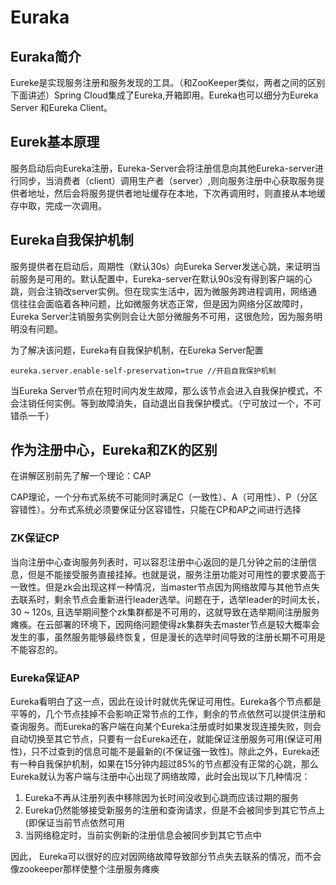 # Euraka

## Euraka简介

Eureke是实现服务注册和服务发现的工具。（和ZooKeeper类似，两者之间的区别下面讲述）Spring Cloud集成了Eureka,开箱即用。Eureka也可以细分为Eureka Server 和Eureka Client。

## Eurek基本原理

服务启动后向Eureka注册，Eureka-Server会将注册信息向其他Eureka-server进行同步，当消费者（client）调用生产者（server）,则向服务注册中心获取服务提供者地址，然后会将服务提供者地址缓存在本地，下次再调用时，则直接从本地缓存中取，完成一次调用。

## Eureka自我保护机制

服务提供者在启动后，周期性（默认30s）向Eureka Server发送心跳，来证明当前服务是可用的。默认配置中，Eureka-server在默认90s没有得到客户端的心跳，则会注销改server实例。但在现实生活中，因为微服务跨进程调用，网络通信往往会面临着各种问题，比如微服务状态正常，但是因为网络分区故障时，Eureka Server注销服务实例则会让大部分微服务不可用，这很危险，因为服务明明没有问题。

为了解决该问题，Eureka有自我保护机制，在Eureka Server配置

```
eureka.server.enable-self-preservation=true //开启自我保护机制
```

当Eureka Server节点在短时间内发生故障，那么该节点会进入自我保护模式，不会注销任何实例。等到故障消失，自动退出自我保护模式。（宁可放过一个，不可错杀一千）

## 作为注册中心，Eureka和ZK的区别

在讲解区别前先了解一个理论：CAP

CAP理论，一个分布式系统不可能同时满足C（一致性）、A（可用性）、P（分区容错性）。分布式系统必须要保证分区容错性，只能在CP和AP之间进行选择

### ZK保证CP

当向注册中心查询服务列表时，可以容忍注册中心返回的是几分钟之前的注册信息，但是不能接受服务直接挂掉。也就是说，服务注册功能对可用性的要求要高于一致性。但是zk会出现这样一种情况，当master节点因为网络故障与其他节点失去联系时，剩余节点会重新进行leader选举。问题在于，选举leader的时间太长，30 ~ 120s, 且选举期间整个zk集群都是不可用的，这就导致在选举期间注册服务瘫痪。在云部署的环境下，因网络问题使得zk集群失去master节点是较大概率会发生的事，虽然服务能够最终恢复，但是漫长的选举时间导致的注册长期不可用是不能容忍的。

### Eureka保证AP

Eureka看明白了这一点，因此在设计时就优先保证可用性。Eureka各个节点都是平等的，几个节点挂掉不会影响正常节点的工作，剩余的节点依然可以提供注册和查询服务。而Eureka的客户端在向某个Eureka注册或时如果发现连接失败，则会自动切换至其它节点，只要有一台Eureka还在，就能保证注册服务可用(保证可用性)，只不过查到的信息可能不是最新的(不保证强一致性)。除此之外，Eureka还有一种自我保护机制，如果在15分钟内超过85%的节点都没有正常的心跳，那么Eureka就认为客户端与注册中心出现了网络故障，此时会出现以下几种情况： 

1. Eureka不再从注册列表中移除因为长时间没收到心跳而应该过期的服务
2.  Eureka仍然能够接受新服务的注册和查询请求，但是不会被同步到其它节点上(即保证当前节点依然可用
3. 当网络稳定时，当前实例新的注册信息会被同步到其它节点中

因此， Eureka可以很好的应对因网络故障导致部分节点失去联系的情况，而不会像zookeeper那样使整个注册服务瘫痪



